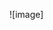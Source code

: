 ![image][
](https://hands-on.cloud/wp-content/uploads/2022/01/unsupervised-learning-working-of-unsupervised-learning.png)
